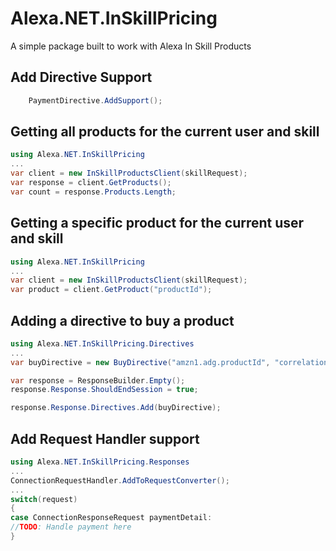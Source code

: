# Alexa.NET.InSkillPricing
A simple package built to work with Alexa In Skill Products

## Add Directive Support
```csharp
	PaymentDirective.AddSupport();
```

## Getting all products for the current user and skill

```csharp
using Alexa.NET.InSkillPricing
...
var client = new InSkillProductsClient(skillRequest);
var response = client.GetProducts();
var count = response.Products.Length;
```

## Getting a specific product for the current user and skill

```csharp
using Alexa.NET.InSkillPricing
...
var client = new InSkillProductsClient(skillRequest);
var product = client.GetProduct("productId");
```

## Adding a directive to buy a product

```csharp
using Alexa.NET.InSkillPricing.Directives
...
var buyDirective = new BuyDirective("amzn1.adg.productId", "correlationToken");

var response = ResponseBuilder.Empty();
response.Response.ShouldEndSession = true;

response.Response.Directives.Add(buyDirective);
```

## Add Request Handler support
```csharp
using Alexa.NET.InSkillPricing.Responses
...
ConnectionRequestHandler.AddToRequestConverter();
...
switch(request)
{
case ConnectionResponseRequest paymentDetail:
//TODO: Handle payment here
}
```
